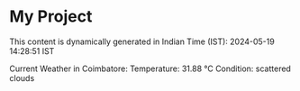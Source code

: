 # My Project

This content is dynamically generated in Indian Time (IST): 2024-05-19 14:28:51 IST


Current Weather in Coimbatore:
Temperature: 31.88 °C
Condition: scattered clouds
